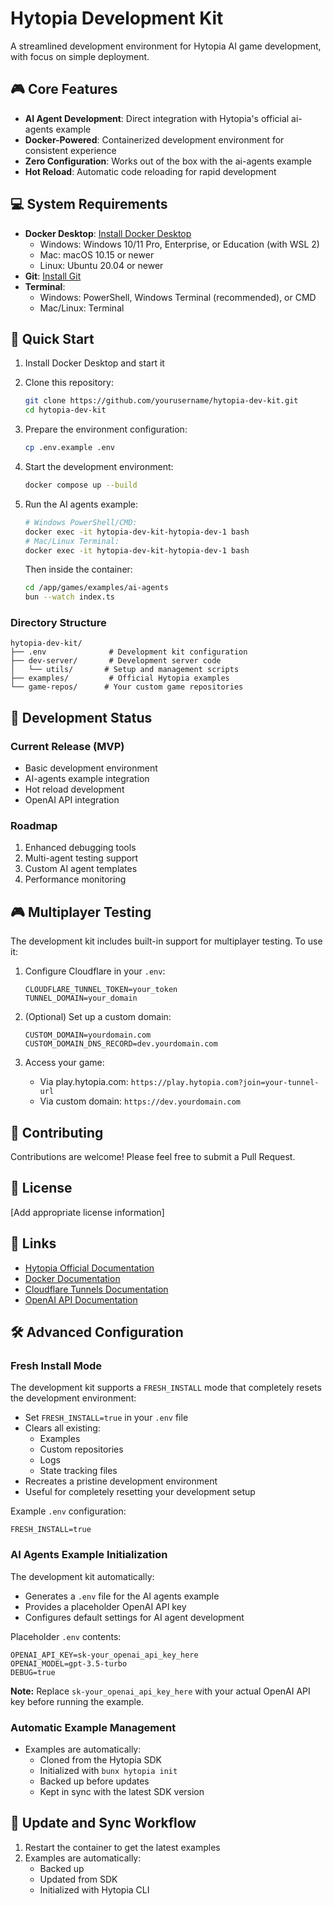 # Hytopia Development Kit

A streamlined development environment for Hytopia AI game development, with focus on simple deployment.

## 🎮 Core Features

- **AI Agent Development**: Direct integration with Hytopia's official ai-agents example
- **Docker-Powered**: Containerized development environment for consistent experience
- **Zero Configuration**: Works out of the box with the ai-agents example
- **Hot Reload**: Automatic code reloading for rapid development

## 💻 System Requirements

- **Docker Desktop**: [Install Docker Desktop](https://www.docker.com/products/docker-desktop/)
  - Windows: Windows 10/11 Pro, Enterprise, or Education (with WSL 2)
  - Mac: macOS 10.15 or newer
  - Linux: Ubuntu 20.04 or newer
- **Git**: [Install Git](https://git-scm.com/downloads)
- **Terminal**:
  - Windows: PowerShell, Windows Terminal (recommended), or CMD
  - Mac/Linux: Terminal

## 🚀 Quick Start

1. Install Docker Desktop and start it

2. Clone this repository:
   ```bash
   git clone https://github.com/yourusername/hytopia-dev-kit.git
   cd hytopia-dev-kit
   ```

3. Prepare the environment configuration:
   ```bash
   cp .env.example .env
   ```

4. Start the development environment:
   ```bash
   docker compose up --build
   ```

5. Run the AI agents example:
   ```bash
   # Windows PowerShell/CMD:
   docker exec -it hytopia-dev-kit-hytopia-dev-1 bash
   # Mac/Linux Terminal:
   docker exec -it hytopia-dev-kit-hytopia-dev-1 bash
   ```
   Then inside the container:
   ```bash
   cd /app/games/examples/ai-agents
   bun --watch index.ts
   ```

### Directory Structure

```
hytopia-dev-kit/
├── .env              # Development kit configuration
├── dev-server/       # Development server code
│   └── utils/       # Setup and management scripts
├── examples/         # Official Hytopia examples
└── game-repos/      # Your custom game repositories
```

## 📝 Development Status

### Current Release (MVP)
- Basic development environment
- AI-agents example integration
- Hot reload development
- OpenAI API integration

### Roadmap
1. Enhanced debugging tools
2. Multi-agent testing support
3. Custom AI agent templates
4. Performance monitoring

## 🎮 Multiplayer Testing

The development kit includes built-in support for multiplayer testing. To use it:

1. Configure Cloudflare in your `.env`:
   ```env
   CLOUDFLARE_TUNNEL_TOKEN=your_token
   TUNNEL_DOMAIN=your_domain
   ```

2. (Optional) Set up a custom domain:
   ```env
   CUSTOM_DOMAIN=yourdomain.com
   CUSTOM_DOMAIN_DNS_RECORD=dev.yourdomain.com
   ```

3. Access your game:
   - Via play.hytopia.com: `https://play.hytopia.com?join=your-tunnel-url`
   - Via custom domain: `https://dev.yourdomain.com`

## 🤝 Contributing

Contributions are welcome! Please feel free to submit a Pull Request.

## 📄 License

[Add appropriate license information]

## 🔗 Links

- [Hytopia Official Documentation](https://docs.hytopia.com)
- [Docker Documentation](https://docs.docker.com)
- [Cloudflare Tunnels Documentation](https://developers.cloudflare.com/cloudflare-one/connections/connect-apps)
- [OpenAI API Documentation](https://platform.openai.com/docs)

## 🛠 Advanced Configuration

### Fresh Install Mode
The development kit supports a `FRESH_INSTALL` mode that completely resets the development environment:

- Set `FRESH_INSTALL=true` in your `.env` file
- Clears all existing:
  - Examples
  - Custom repositories
  - Logs
  - State tracking files
- Recreates a pristine development environment
- Useful for completely resetting your development setup

Example `.env` configuration:
```env
FRESH_INSTALL=true
```

### AI Agents Example Initialization
The development kit automatically:
- Generates a `.env` file for the AI agents example
- Provides a placeholder OpenAI API key
- Configures default settings for AI agent development

Placeholder `.env` contents:
```env
OPENAI_API_KEY=sk-your_openai_api_key_here
OPENAI_MODEL=gpt-3.5-turbo
DEBUG=true
```

**Note:** Replace `sk-your_openai_api_key_here` with your actual OpenAI API key before running the example.

### Automatic Example Management
- Examples are automatically:
  - Cloned from the Hytopia SDK
  - Initialized with `bunx hytopia init`
  - Backed up before updates
  - Kept in sync with the latest SDK version

## 🔄 Update and Sync Workflow
1. Restart the container to get the latest examples
2. Examples are automatically:
   - Backed up
   - Updated from SDK
   - Initialized with Hytopia CLI 

